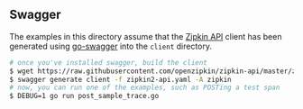 ## Swagger

The examples in this directory assume that the [Zipkin API](http://zipkin.io/zipkin-api/#/default/post_spans) client has been generated using
[go-swagger](https://github.com/go-swagger/go-swagger) into the `client` directory.

```bash
# once you've installed swagger, build the client
$ wget https://raw.githubusercontent.com/openzipkin/zipkin-api/master/zipkin2-api.yaml
$ swagger generate client -f zipkin2-api.yaml -A zipkin
# now, you can run one of the examples, such as POSTing a test span
$ DEBUG=1 go run post_sample_trace.go
```
